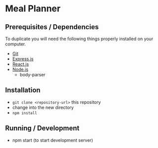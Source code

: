# Meal Planner

## Prerequisites / Dependencies
To duplicate you will need the following things properly installed on your computer.
* [Git](http://git-scm.com/)
* [Express.js](https://expressjs.com/)
* [React.js](https://reactjs.org/)
* [Node.js](http://nodejs.org/)
  - body-parser

## Installation
* `git clone <repository-url>` this repository
* change into the new directory
* `npm install`

## Running / Development
* npm start (to start development server)


